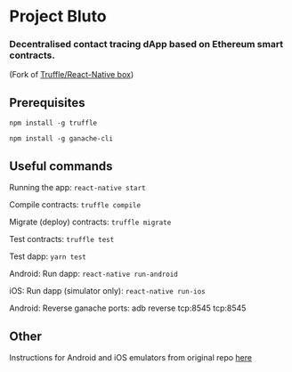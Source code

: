 # Project Bluto

### Decentralised contact tracing dApp based on Ethereum smart contracts.

(Fork of [Truffle/React-Native box](https://www.trufflesuite.com/boxes/drizzle-react-native))

## Prerequisites

`npm install -g truffle`

`npm install -g ganache-cli`


## Useful commands

  Running the app:                `react-native start`

  Compile contracts:              `truffle compile`

  Migrate (deploy) contracts:              `truffle migrate`

  Test contracts:                 `truffle test`

  Test dapp:                      `yarn test`

  Android: Run dapp:              `react-native run-android`

  iOS: Run dapp (simulator only): `react-native run-ios`

  Android: Reverse ganache ports: adb reverse tcp:8545 tcp:8545

## Other 

  Instructions for Android and iOS emulators from original repo [here](https://www.trufflesuite.com/boxes/drizzle-react-native)
